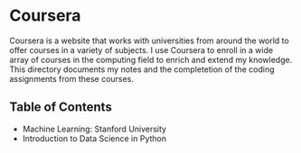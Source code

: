 # Coursera
Coursera is a website that works with universities from around the world to offer courses in a variety of subjects. I use Coursera to enroll in a wide array of courses in the computing field to enrich and extend my knowledge. This directory documents my notes and the completetion of the coding assignments from these courses.

## Table of Contents
* Machine Learning: Stanford University
* Introduction to Data Science in Python
